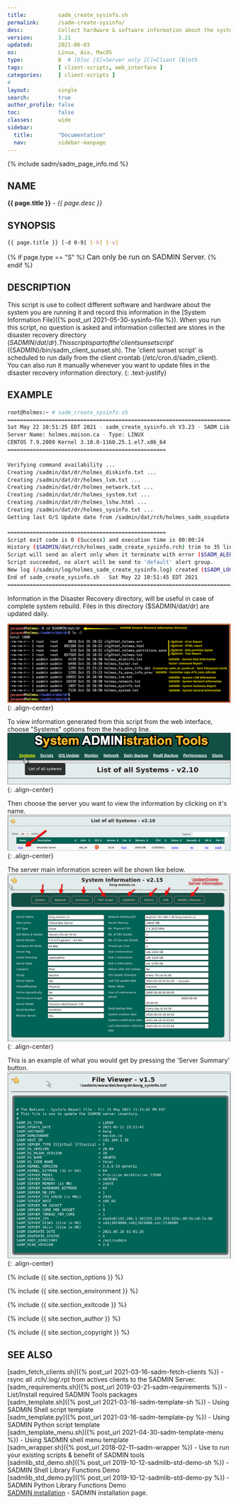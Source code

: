 ```yaml
---
title:          sadm_create_sysinfo.sh
permalink:      /sadm-create-sysinfo/
desc:           Collect hardware & software information about the system
version:        3.21 
updated:        2021-06-03
os:             Linux, Aix, MacOS
type:           B  # [D]oc [S]=Server only [C]=Client [B]oth
tags:           [ client-scripts, web_interface ] 
categories:     [ client-scripts ] 
#
layout:         single
search:         true
author_profile: false
toc:            false
classes:        wide
sidebar:
  title:        "Documentation"
  nav:          sidebar-manpage
---
```


{% include sadm/sadm_page_info.md %}

<a id="name"></a>
## NAME
**{{ page.title }}** - *{{ page.desc }}*   



<a id="synopsis"></a>
## SYNOPSIS

```bash
{{ page.title }} [-d 0-9] [-h] [-v]
```
{% if page.type == "S" %}
<font size="3">Can only be run on SADMIN Server.</font>
{% endif %}



<a id="description"></a>
## DESCRIPTION

This script is use to collect different software and hardware about the system you are running it 
and record this information in the [System Information File]({% post_url 2021-05-30-sysinfo-file %}). 
When you run this script, no question is asked and information 
collected are stores in the disaster recovery directory ($SADMIN/dat/dr). This script is part of 
the 'client sunset script' (${SADMIN}/bin/sadm_client_sunset.sh). The 'client sunset script' is 
scheduled to run daily from the client crontab (/etc/cron.d/sadm_client). You can also run it 
manually whenever you want to update files in the disaster recovery information directory.
{: .text-justify}


<a id="examples"></a>
## EXAMPLE

```bash
root@holmes:~ # sadm_create_sysinfo.sh 
================================================================================
Sat May 22 10:51:25 EDT 2021 - sadm_create_sysinfo.sh V3.23 - SADM Lib. V3.70
Server Name: holmes.maison.ca - Type: LINUX
CENTOS 7.9.2009 Kernel 3.10.0-1160.25.1.el7.x86_64
==================================================
 
Verifying command availability ...
Creating /sadmin/dat/dr/holmes_diskinfo.txt ...
Creating /sadmin/dat/dr/holmes_lvm.txt ...
Creating /sadmin/dat/dr/holmes_network.txt ...
Creating /sadmin/dat/dr/holmes_system.txt ...
Creating /sadmin/dat/dr/holmes_lshw.html ...
Creating /sadmin/dat/dr/holmes_sysinfo.txt ...
Getting last O/S Update date from /sadmin/dat/rch/holmes_sadm_osupdate.rch ...

==================================================
Script exit code is 0 (Success) and execution time is 00:00:24
History ($SADMIN/dat/rch/holmes_sadm_create_sysinfo.rch) trim to 35 lines.
Script will send an alert only when it terminate with error ($SADM_ALERT_TYPE=1).
Script succeeded, no alert will be send to 'default' alert group.
New log (/sadmin/log/holmes_sadm_create_sysinfo.log) created ($SADM_LOG_APPEND='N').
End of sadm_create_sysinfo.sh - Sat May 22 10:51:45 EDT 2021
================================================================================
```


Information in the Disaster Recovery directory, will be useful in case of complete system rebuild. 
Files in this directory ($SADMIN/dat/dr) are updated daily.

![sadm_create_sysinfo_files.png](/assets/img/sadm_create_sysinfo_files.png){: .align-center}

To view information generated from this script from the web interface, choose "Systems" options 
from the heading line.
![sadm_create_sysinfo_system.png](/assets/img/sadm_create_sysinfo_system.png){: .align-center}

Then choose the server you want to view the information by clicking on it's name.
![sadm_create_sysinfo_choose_system.png](/assets/img/sadm_create_sysinfo_choose_system.png){: .align-center}

The server main information screen will be shown like below.
![sadm_create_sysinfo_web_buttons.png](/assets/img/sadm_create_sysinfo_web_buttons.png){: .align-center}

This is an example of what you would get by pressing the 'Server Summary' button.
![sadm_create_sysinfo_web_info.png](/assets/img/sadm_create_sysinfo_web_info.png){: .align-center}



 

{% include {{ site.section_options     }} %}

{% include {{ site.section_environment }} %}

{% include {{ site.section_exitcode    }} %}

{% include {{ site.section_author      }} %}

{% include {{ site.section_copyright   }} %}


<a id="seealso"></a>
## SEE ALSO

[sadm_fetch_clients.sh]({% post_url 2021-03-16-sadm-fetch-clients %}) - rsync all .rch/.log/.rpt from actives clients to the SADMIN Server.     
[sadm_requirements.sh]({% post_url 2019-03-21-sadm-requirements %}) - List/Install required SADMIN Tools packages  
[sadm_template.sh]({% post_url 2021-03-16-sadm-template-sh %}) - Using SADMIN Shell script template   
[sadm_template.py]({% post_url 2021-03-16-sadm-template-py %}) - Using SADMIN Python script template    
[sadm_template_menu.sh]({% post_url 2021-04-30-sadm-template-menu %}) - Using SADMIN shell menu template   
[sadm_wrapper.sh]({% post_url 2018-02-11-sadm-wrapper %}) - Use to run your existing scripts & benefit of SADMIN tools  
[sadmlib_std_demo.sh]({% post_url 2019-10-12-sadmlib-std-demo-sh %}) - SADMIN Shell Library Functions Demo   
[sadmlib_std_demo.py]({% post_url 2019-10-12-sadmlib-std-demo-py %}) - SADMIN Python Library Functions Demo  
[SADMIN installation](/_pages/install) - SADMIN installation page.    
